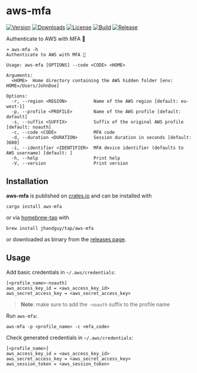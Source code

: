 # aws-mfa

[![Version](https://img.shields.io/crates/v/aws-mfa)](https://crates.io/crates/aws-mfa)
[![Downloads](https://img.shields.io/crates/d/aws-mfa)](https://crates.io/crates/aws-mfa)
[![License](https://img.shields.io/crates/l/aws-mfa)](LICENSE)
[![Build](https://img.shields.io/github/actions/workflow/status/jhandguy/aws-mfa/ci.yaml)](https://github.com/jhandguy/aws-mfa/actions/workflows/ci.yaml)
[![Release](https://img.shields.io/github/actions/workflow/status/jhandguy/aws-mfa/cd.yaml?label=release)](https://github.com/jhandguy/aws-mfa/actions/workflows/cd.yaml)

Authenticate to AWS with MFA 🔐

```shell
➜ aws-mfa -h
Authenticate to AWS with MFA 🔐

Usage: aws-mfa [OPTIONS] --code <CODE> <HOME>

Arguments:
  <HOME>  Home directory containing the AWS hidden folder [env: HOME=/Users/JohnDoe]

Options:
  -r, --region <REGION>          Name of the AWS region [default: eu-west-1]
  -p, --profile <PROFILE>        Name of the AWS profile [default: default]
  -s, --suffix <SUFFIX>          Suffix of the original AWS profile [default: noauth]
  -c, --code <CODE>              MFA code
  -d, --duration <DURATION>      Session duration in seconds [default: 3600]
  -i, --identifier <IDENTIFIER>  MFA device identifier (defaults to AWS username) [default: ]
  -h, --help                     Print help
  -V, --version                  Print version
```

## Installation

**aws-mfa** is published on [crates.io](https://crates.io/crates/aws-mfa) and can be installed with

```shell
cargo install aws-mfa
```

or via [homebrew-tap](https://github.com/jhandguy/homebrew-tap) with

```shell
brew install jhandguy/tap/aws-mfa
```

or downloaded as binary from the [releases page](https://github.com/jhandguy/aws-mfa/releases).

## Usage

Add basic credentials in `~/.aws/credentials`:

```text
[<profile_name>-noauth]
aws_access_key_id = <aws_access_key_id>
aws_secret_access_key = <aws_secret_access_key>
```

> **Note**: make sure to add the `-noauth` suffix to the profile name

Run `aws-mfa`:
```shell
aws-mfa -p <profile_name> -c <mfa_code>
```

Check generated credentials in `~/.aws/credentials`:
```text
[<profile_name>]
aws_access_key_id = <aws_access_key_id>
aws_secret_access_key = <aws_secret_access_key>
aws_session_token = <aws_session_token>
```
